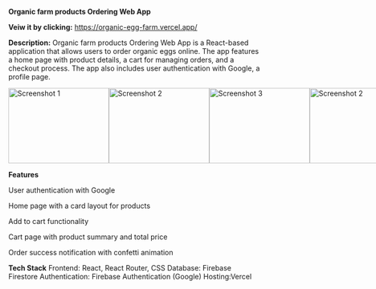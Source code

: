 **Organic farm products Ordering Web App**

 **Veiw it by clicking:** https://organic-egg-farm.vercel.app/
 
**Description:**
Organic farm products Ordering Web App is a React-based application that allows users to order organic eggs online. The app features a home page with product details, a cart for managing orders, and a checkout process. The app also includes user authentication with Google, a profile page.

<div style="display: flex; flex-direction: row; justify-content: space-around;">
  <img src=".assets/HOme.png" alt="Screenshot 1" width="200" height="150" />
  <img src=".assets/Home1.png" alt="Screenshot 2" width="200" height="150" />
  <img src=".assets/Cart.png" alt="Screenshot 3" width="200" height="150" />
   <img src=".assets/Aboutus.png" alt="Screenshot 2" width="200" height="150" />
    <img src=".assets/login.png" alt="Screenshot 3" width="200" height="150" />
    <img src=".assets/order.png" alt="Screenshot 3" width="200" height="150" />
</div>

**Features**

User authentication with Google

Home page with a card layout for products

Add to cart functionality

Cart page with product summary and total price

Order success notification with confetti animation

**Tech Stack**
Frontend: React, React Router, CSS
Database: Firebase Firestore
Authentication: Firebase Authentication (Google)
Hosting:Vercel

